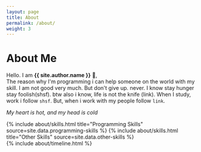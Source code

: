 ```yaml
---
layout: page
title: About
permalink: /about/
weight: 3
---
```


# **About Me**

Hello. I am **{{ site.author.name }}** :wave:,<br>
The reason why I'm programming i can help someone on the world with my skill.
I am not good very much. But don't give up. never.
I know stay hunger stay foolish(shsf). btw also i know, life is not the knife (link).
When I study, work i follow `shsf`. But, when i work with my people follow `link`.

_My heart is hot, and my head is cold_

<div class="row">
{% include about/skills.html title="Programming Skills" source=site.data.programming-skills %}
{% include about/skills.html title="Other Skills" source=site.data.other-skills %}
</div>

<div class="row">
{% include about/timeline.html %}
</div>
